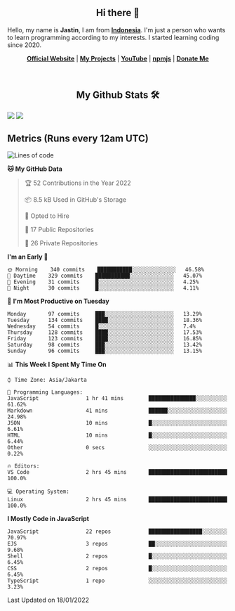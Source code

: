 <h2 align="center">Hi there 👋</h2>
Hello, my name is <strong>Jastin</strong>, I am from <strong><a href="https://en.m.wikipedia.org/wiki/Indonesia">Indonesia</a></strong>. I'm just a person who wants to learn programming according to my interests. I started learning coding since 2020.
<div align="center"><img src="https://visitor-badge.glitch.me/badge?page_id=JastinXyz" alt=""></div>
 <p align="center">
  <strong><a href="https://jstnlt.my.id">Official Website</a></strong> |
  <strong><a href="https://jstnlt.my.id/#projects">My Projects</a></strong> |
  <strong><a href="https://youtube.com/c/JastinCh">YouTube</a></strong> |
  <strong><a href="https://www.npmjs.com/~jastinlt">npmjs</a></strong> |
  <strong><a href="https://jstnlt.my.id/donate">Donate Me</a></strong>
</p>
 
&nbsp;
 
<h2 align="center">My Github Stats 🛠</h2>
 <a href="https://jstnlt.my.id/donate" target="_blank"><img src="https://github-readme-stats.vercel.app/api?username=JastinXyz&show_icons=true&theme=algolia"></a>
 <a href="https://jstnlt.my.id/donate" target="_blank"><img src="https://github-profile-summary-cards.vercel.app/api/cards/profile-details?username=JastinXyz&theme=monokai"></a>

## Metrics (Runs every 12am UTC)
<!--START_SECTION:waka-->
![Lines of code](https://img.shields.io/badge/From%20Hello%20World%20I%27ve%20Written-181%20Thousand%20lines%20of%20code-blue)

**🐱 My GitHub Data** 

> 🏆 52 Contributions in the Year 2022
 > 
> 📦 8.5 kB Used in GitHub's Storage 
 > 
> 💼 Opted to Hire
 > 
> 📜 17 Public Repositories 
 > 
> 🔑 26 Private Repositories  
 > 
**I'm an Early 🐤** 

```text
🌞 Morning    340 commits    ███████████░░░░░░░░░░░░░░   46.58% 
🌆 Daytime    329 commits    ███████████░░░░░░░░░░░░░░   45.07% 
🌃 Evening    31 commits     █░░░░░░░░░░░░░░░░░░░░░░░░   4.25% 
🌙 Night      30 commits     █░░░░░░░░░░░░░░░░░░░░░░░░   4.11%

```
📅 **I'm Most Productive on Tuesday** 

```text
Monday       97 commits     ███░░░░░░░░░░░░░░░░░░░░░░   13.29% 
Tuesday      134 commits    ████░░░░░░░░░░░░░░░░░░░░░   18.36% 
Wednesday    54 commits     █░░░░░░░░░░░░░░░░░░░░░░░░   7.4% 
Thursday     128 commits    ████░░░░░░░░░░░░░░░░░░░░░   17.53% 
Friday       123 commits    ████░░░░░░░░░░░░░░░░░░░░░   16.85% 
Saturday     98 commits     ███░░░░░░░░░░░░░░░░░░░░░░   13.42% 
Sunday       96 commits     ███░░░░░░░░░░░░░░░░░░░░░░   13.15%

```


📊 **This Week I Spent My Time On** 

```text
⌚︎ Time Zone: Asia/Jakarta

💬 Programming Languages: 
JavaScript               1 hr 41 mins        ███████████████░░░░░░░░░░   61.62% 
Markdown                 41 mins             ██████░░░░░░░░░░░░░░░░░░░   24.98% 
JSON                     10 mins             █░░░░░░░░░░░░░░░░░░░░░░░░   6.61% 
HTML                     10 mins             █░░░░░░░░░░░░░░░░░░░░░░░░   6.44% 
Other                    0 secs              ░░░░░░░░░░░░░░░░░░░░░░░░░   0.22%

🔥 Editors: 
VS Code                  2 hrs 45 mins       █████████████████████████   100.0%

💻 Operating System: 
Linux                    2 hrs 45 mins       █████████████████████████   100.0%

```

**I Mostly Code in JavaScript** 

```text
JavaScript               22 repos            █████████████████░░░░░░░░   70.97% 
EJS                      3 repos             ██░░░░░░░░░░░░░░░░░░░░░░░   9.68% 
Shell                    2 repos             █░░░░░░░░░░░░░░░░░░░░░░░░   6.45% 
CSS                      2 repos             █░░░░░░░░░░░░░░░░░░░░░░░░   6.45% 
TypeScript               1 repo              ░░░░░░░░░░░░░░░░░░░░░░░░░   3.23%

```



 Last Updated on 18/01/2022
<!--END_SECTION:waka-->
